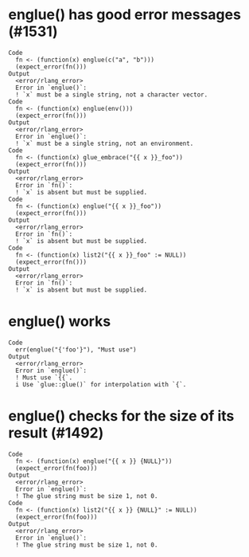 # englue() has good error messages (#1531)

    Code
      fn <- (function(x) englue(c("a", "b")))
      (expect_error(fn()))
    Output
      <error/rlang_error>
      Error in `englue()`:
      ! `x` must be a single string, not a character vector.
    Code
      fn <- (function(x) englue(env()))
      (expect_error(fn()))
    Output
      <error/rlang_error>
      Error in `englue()`:
      ! `x` must be a single string, not an environment.
    Code
      fn <- (function(x) glue_embrace("{{ x }}_foo"))
      (expect_error(fn()))
    Output
      <error/rlang_error>
      Error in `fn()`:
      ! `x` is absent but must be supplied.
    Code
      fn <- (function(x) englue("{{ x }}_foo"))
      (expect_error(fn()))
    Output
      <error/rlang_error>
      Error in `fn()`:
      ! `x` is absent but must be supplied.
    Code
      fn <- (function(x) list2("{{ x }}_foo" := NULL))
      (expect_error(fn()))
    Output
      <error/rlang_error>
      Error in `fn()`:
      ! `x` is absent but must be supplied.

# englue() works

    Code
      err(englue("{'foo'}"), "Must use")
    Output
      <error/rlang_error>
      Error in `englue()`:
      ! Must use `{{`.
      i Use `glue::glue()` for interpolation with `{`.

# englue() checks for the size of its result (#1492)

    Code
      fn <- (function(x) englue("{{ x }} {NULL}"))
      (expect_error(fn(foo)))
    Output
      <error/rlang_error>
      Error in `englue()`:
      ! The glue string must be size 1, not 0.
    Code
      fn <- (function(x) list2("{{ x }} {NULL}" := NULL))
      (expect_error(fn(foo)))
    Output
      <error/rlang_error>
      Error in `englue()`:
      ! The glue string must be size 1, not 0.

